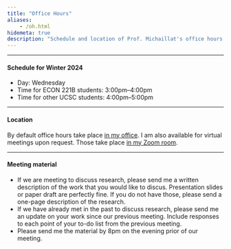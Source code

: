 ```yaml
---
title: "Office Hours"
aliases:
    - /oh.html
hidemeta: true
description: "Schedule and location of Prof. Michaillat's office hours at the University of California, Santa Cruz."
---
```


--- 

#### Schedule for Winter 2024

+ Day: Wednesday
+ Time for ECON 221B students: 3:00pm–4:00pm
+ Time for other UCSC students: 4:00pm–5:00pm

---

#### Location

By default office hours take place [in my office](/location/). I am also available for virtual meetings upon request. Those take place [in my Zoom room](https://ucsc.zoom.us/my/pmichaillat).

---

#### Meeting material

+ If we are meeting to discuss research, please send me a written description of the work that you would like to discus. Presentation slides or paper draft are perfectly fine. If you do not have those, please send a one-page description of the research. 
+ If we have already met in the past to discuss research, please send me an update on your work since our previous meeting. Include responses to each point of your to-do list from the previous meeting. 
+ Please send me the material by 8pm on the evening prior of our meeting.